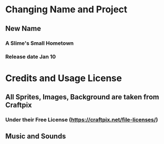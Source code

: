# Changing Name and Project

## New Name
### **A Slime's Small Hometown**
### Release date Jan 10

# Credits and Usage License
## All Sprites, Images, Background are taken from **Craftpix** 
### Under their **Free License** (https://craftpix.net/file-licenses/)
## Music and Sounds

